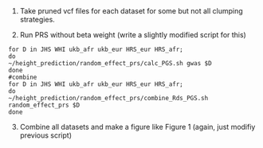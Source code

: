 ##

1. Take pruned vcf files for each dataset for some but not all clumping strategies.

2. Run PRS without beta weight (write a slightly modified script for this)

```
for D in JHS WHI ukb_afr ukb_eur HRS_eur HRS_afr;
do
~/height_prediction/random_effect_prs/calc_PGS.sh gwas $D
done
#combine
for D in JHS WHI ukb_afr ukb_eur HRS_eur HRS_afr;
do
~/height_prediction/random_effect_prs/combine_Rds_PGS.sh random_effect_prs $D
done
```
3. Combine all datasets and make a figure like Figure 1 (again, just modifiy previous script)
